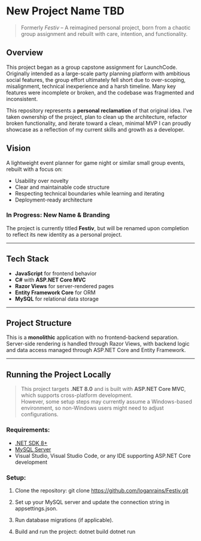 # New Project Name TBD
> Formerly *Festiv* – A reimagined personal project, born from a chaotic group assignment and rebuilt with care, intention, and functionality.

## Overview

This project began as a group capstone assignment for LaunchCode. Originally intended as a large-scale party planning platform with ambitious social features, the group effort ultimately fell short due to over-scoping, misalignment, technical inexperience and a harsh timeline. Many key features were incomplete or broken, and the codebase was fragmented and inconsistent.

This repository represents a **personal reclamation** of that original idea. I've taken ownership of the project, plan to clean up the architecture, refactor broken functionality, and iterate toward a clean, minimal MVP I can proudly showcase as a reflection of my current skills and growth as a developer.

## Vision

A lightweight event planner for game night or similar small group events, rebuilt with a focus on:

- Usability over novelty
- Clear and maintainable code structure
- Respecting technical boundaries while learning and iterating
- Deployment-ready architecture

### In Progress: New Name & Branding
The project is currently titled **Festiv**, but will be renamed upon completion to reflect its new identity as a personal project.

---

## Tech Stack

- **JavaScript** for frontend behavior
- **C#** with **ASP.NET Core MVC**
- **Razor Views** for server-rendered pages
- **Entity Framework Core** for ORM
- **MySQL** for relational data storage

---

## Project Structure

This is a **monolithic** application with no frontend-backend separation. Server-side rendering is handled through Razor Views, with backend logic and data access managed through ASP.NET Core and Entity Framework.

---

## Running the Project Locally

> This project targets **.NET 8.0** and is built with **ASP.NET Core MVC**, which supports cross-platform development.  
> However, some setup steps may currently assume a Windows-based environment, so non-Windows users might need to adjust configurations.

### Requirements:
- [.NET SDK 8+](https://dotnet.microsoft.com/en-us/download)
- [MySQL Server](https://dev.mysql.com/downloads/mysql/)
- Visual Studio, Visual Studio Code, or any IDE supporting ASP.NET Core development

### Setup:
1. Clone the repository:
   git clone https://github.com/loganrains/Festiv.git

2. Set up your MySQL server and update the connection string in appsettings.json.

3. Run database migrations (if applicable).

4. Build and run the project:
    dotnet build
    dotnet run
